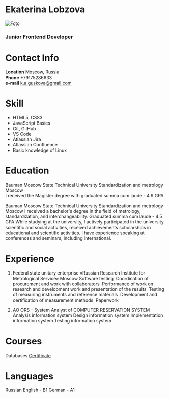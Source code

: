 # Ekaterina Lobzova
![Foto](/rsschool-cv/DSCF2295.JPG)

### Junior Frontend Developer

# Contact Info

**Location** Moscow, Russia  <br/>
**Phone** +79175286633  <br/>
**e-mail** k.a.guskova@gmail.com

# Skill

* HTML5, CSS3
* JavaScript Basics
* Git, GitHub
* VS Code
* Atlassian Jira
* Atlassian Confluence
* Basic knowledge of Linux


# Education
Bauman Moscow State Technical University
Standardization and metrology
Moscow    
I received the Magister degree with graduated summa cum laude - 4.9 GPA. 
    
Bauman Moscow State Technical University
Standardization and metrology
Moscow 
I received a bachelor's degree in the field of metrology, standardization, and interchangeability. Graduated summa cum laude - 4.5 GPA.While studying at the university, I actively participated in the university scientific and social activities, received achievements scholarships in educational and scientific activities. I have experience speaking at conferences and seminars, including international.

# Experience
1. Federal state unitary enterprise «Russian Research Institute for Metrological Service»
Moscow 
Software testing 
Сoordination of procurement and work with collaborators 
Performance of work on research and development work and presentation of the results 
Testing of measuring instruments and reference materials 
Development and certification of measurement methods 
Paperwork

2. AO ORS - System Analyst of COMPUTER RESERVATION SYSTEM
Analysis information system
Design information system
Implementation information system
Testing information system


# Courses
Databases
[Certificate](https://coursera.org/share/a6bc853afa8ee08be729c4b47429a385)

# Languages
Russian 
English - B1
German - A1